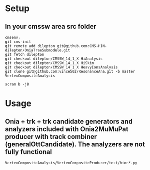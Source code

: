 # Setup

## In your cmssw area src folder
```
cmsenv;
git cms-init
git remote add dilepton git@github.com:CMS-HIN-dilepton/OniaTreeSubmodule.git
git fetch dilepton
git checkout dilepton/CMSSW_14_1_X HiAnalysis
git checkout dilepton/CMSSW_14_1_X HiSkim
git checkout dilepton/CMSSW_14_1_X HeavyIonsAnalysis
git clone git@github.com:vince502/ResonanceAna.git -b master VertexCompositeAnalysis

scram b -j8
```
# Usage 

## Onia + trk + trk candidate generators and analyzers included with Onia2MuMuPat producer with track combiner (generalOttCandidate). The analyzers are not fully functional

```
VertexCompositeAnalysis/VertexCompositeProducer/test/hion*.py

```
